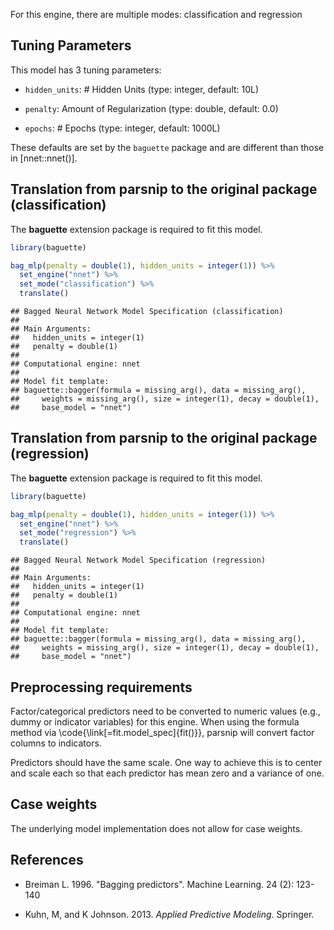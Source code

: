 


For this engine, there are multiple modes: classification and regression

## Tuning Parameters



This model has 3 tuning parameters:

- `hidden_units`: # Hidden Units (type: integer, default: 10L)

- `penalty`: Amount of Regularization (type: double, default: 0.0)

- `epochs`: # Epochs (type: integer, default: 1000L)

These defaults are set by the `baguette` package and are different than those in [nnet::nnet()]. 

## Translation from parsnip to the original package (classification)

The **baguette** extension package is required to fit this model.


```r
library(baguette)

bag_mlp(penalty = double(1), hidden_units = integer(1)) %>% 
  set_engine("nnet") %>% 
  set_mode("classification") %>% 
  translate()
```

```
## Bagged Neural Network Model Specification (classification)
## 
## Main Arguments:
##   hidden_units = integer(1)
##   penalty = double(1)
## 
## Computational engine: nnet 
## 
## Model fit template:
## baguette::bagger(formula = missing_arg(), data = missing_arg(), 
##     weights = missing_arg(), size = integer(1), decay = double(1), 
##     base_model = "nnet")
```


## Translation from parsnip to the original package (regression)

The **baguette** extension package is required to fit this model.


```r
library(baguette)

bag_mlp(penalty = double(1), hidden_units = integer(1)) %>% 
  set_engine("nnet") %>% 
  set_mode("regression") %>% 
  translate()
```

```
## Bagged Neural Network Model Specification (regression)
## 
## Main Arguments:
##   hidden_units = integer(1)
##   penalty = double(1)
## 
## Computational engine: nnet 
## 
## Model fit template:
## baguette::bagger(formula = missing_arg(), data = missing_arg(), 
##     weights = missing_arg(), size = integer(1), decay = double(1), 
##     base_model = "nnet")
```


## Preprocessing requirements


Factor/categorical predictors need to be converted to numeric values (e.g., dummy or indicator variables) for this engine. When using the formula method via \\code{\\link[=fit.model_spec]{fit()}}, parsnip will convert factor columns to indicators.


Predictors should have the same scale. One way to achieve this is to center and 
scale each so that each predictor has mean zero and a variance of one.

## Case weights


The underlying model implementation does not allow for case weights. 


## References

 - Breiman L. 1996. "Bagging predictors". Machine Learning. 24 (2): 123-140

 - Kuhn, M, and K Johnson. 2013. *Applied Predictive Modeling*. Springer.
